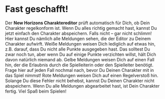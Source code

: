 # Fast geschafft!

Der **New Horizons Charaktereditor** prüft automatisch für Dich, ob Dein Charakter regelkonform ist. Wenn Du alles richtig gemacht hast, kannst Du jetzt einfach den Charakter abspeichern. Falls nicht – gar nicht schlimm! Hier kannst Du nämlich alle Meldungen sehen, die der Editor zu Deinem Charakter aufwirft.
<hl>Weiße Meldungen</hl> weisen Dich lediglich auf etwas hin, z.B. darauf, dass Du nicht alle Punkte ausgegeben hast. Das solltest Du zwar noch tun, aber wenn Du auf einige Punkte verzichten willst, hält Dich davon natürlich niemand ab.
<hl>Gelbe Meldungen</hl> weisen Dich auf einen Fall hin, der die Erlaubnis durch die Spielleiterin oder den Spielleiter benötigt. Frage hier auf jeden Fall nochmal nach, bevor Du Deinen Charakter mit in das Spiel nimmst!
<hl>Rote Meldungen</hl> weisen Dich auf einen Regelverstoß hin. Solange Du diese Fehler nicht behebst, kannst Du Deinen Charakter nicht abspeichern.
Wenn Du alle Meldungen abgearbeitet hast, ist Dein Charakter fertig. Viel Spaß beim Spielen!